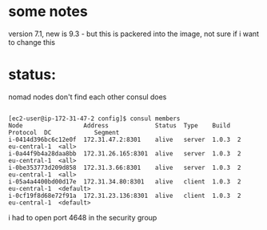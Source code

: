 # some notes
version 7.1, new is 9.3 - but this is packered into the image, not sure if i want to change this


# status:

nomad nodes don't find each other
consul does
```

[ec2-user@ip-172-31-47-2 config]$ consul members
Node                 Address             Status  Type    Build  Protocol  DC            Segment
i-0414d396bc6c12e0f  172.31.47.2:8301    alive   server  1.0.3  2         eu-central-1  <all>
i-0a44f9b4a28daa8bb  172.31.26.165:8301  alive   server  1.0.3  2         eu-central-1  <all>
i-0be353773d209d858  172.31.3.66:8301    alive   server  1.0.3  2         eu-central-1  <all>
i-05a4a4400bd00d17e  172.31.34.80:8301   alive   client  1.0.3  2         eu-central-1  <default>
i-0cf19f8d68e72f91a  172.31.23.136:8301  alive   client  1.0.3  2         eu-central-1  <default>

```
i had to open port 4648 in the security group

